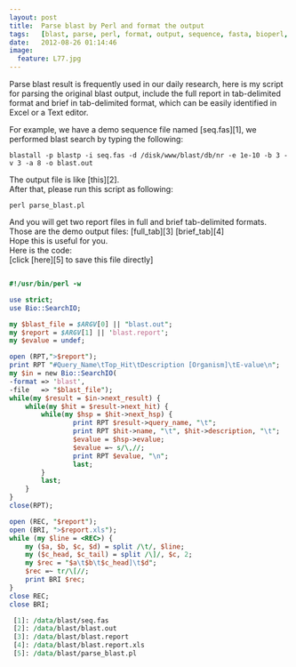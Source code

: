 ```yaml
---
layout:	post
title:	Parse blast by Perl and format the output
tags:	[blast, parse, perl, format, output, sequence, fasta, bioperl, bioinformatic]
date:	2012-08-26 01:14:46
image:
  feature: L77.jpg
---
```


Parse blast result is frequently used in our daily research, here is my script for parsing the original blast output, include the full report in tab-delimited format and brief in tab-delimited format, which can be easily identified in Excel or a Text editor.

For example, we have a demo sequence file named [seq.fas][1], we performed blast search by typing the following:

```    
blastall -p blastp -i seq.fas -d /disk/www/blast/db/nr -e 1e-10 -b 3 -v 3 -a 8 -o blast.out
``` 

The output file is like [this][2].  
After that, please run this script as following:

```
perl parse_blast.pl
```
    
And you will get two report files in full and brief tab-delimited formats.  
Those are the demo output files: [full_tab][3] [brief_tab][4]  
Hope this is useful for you.  
Here is the code:  
[click [here][5] to save this file directly]

``` perl

#!/usr/bin/perl -w

use strict;
use Bio::SearchIO;

my $blast_file = $ARGV[0] || "blast.out";
my $report = $ARGV[1] || 'blast.report';
my $evalue = undef;

open (RPT,">$report");
print RPT "#Query_Name\tTop_Hit\tDescription [Organism]\tE-value\n";
my $in = new Bio::SearchIO(
-format => 'blast',
-file   => "$blast_file");
while(my $result = $in->next_result) {
	while(my $hit = $result->next_hit) { 
		while(my $hsp = $hit->next_hsp) {                       
				print RPT $result->query_name, "\t";
				print RPT $hit->name, "\t", $hit->description, "\t";
				$evalue = $hsp->evalue;
				$evalue =~ s/\,//;
				print RPT $evalue, "\n";
				last;
		}
		last;
	}
}
close(RPT);

open (REC, "$report");
open (BRI, ">$report.xls");
while (my $line = <REC>) {
	my ($a, $b, $c, $d) = split /\t/, $line;
	my ($c_head, $c_tail) = split /\]/, $c, 2;
	my $rec = "$a\t$b\t$c_head]\t$d";
	$rec =~ tr/\[//;
	print BRI $rec;
}
close REC;
close BRI;

 [1]: /data/blast/seq.fas
 [2]: /data/blast/blast.out
 [3]: /data/blast/blast.report
 [4]: /data/blast/blast.report.xls
 [5]: /data/blast/parse_blast.pl
